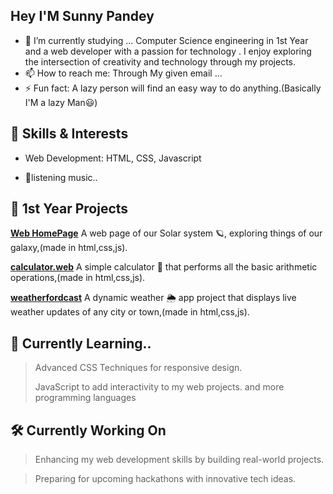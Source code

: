 ## Hey I'M Sunny Pandey 
- 🔭 I’m currently studying ...
 Computer Science engineering  in 1st Year and a  web developer with a passion for technology . I enjoy exploring the intersection of creativity and technology through my projects. 
- 📫 How to reach me: Through My given email ...
- ⚡ Fun fact: A lazy person will find an easy way to do anything.(Basically I'M a lazy Man😃)

 ## 🌟 Skills & Interests
- Web Development: HTML, CSS, Javascript

- 🎵listening music..

## 🚀 1st Year Projects

**[Web HomePage](https://web-dev-projects-pmds-6pd2vv3sa-sunnypandey24s-projects.vercel.app/)**
A web page of our Solar system 🪐, exploring things of our galaxy,(made in html,css,js).

**[calculator.web](calculator-web-beta.vercel.app)**
A simple calculator 🧮 that performs all the basic arithmetic operations,(made in html,css,js).


**[weatherfordcast](weatherfordcast.vercel.app)**
A dynamic weather 🌦️ app project that displays live weather updates of any city or town,(made in html,css,js).

## 📘 Currently Learning..
>Advanced CSS Techniques for responsive design.
>
>JavaScript to add interactivity to my web projects.
and more programming languages

## 🛠️ Currently Working On
>Enhancing my web development skills by building real-world projects.

>Preparing for upcoming hackathons with innovative tech ideas.




